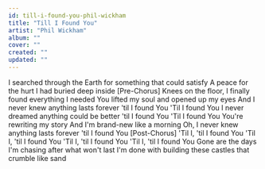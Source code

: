 ```yaml
---
id: till-i-found-you-phil-wickham
title: "Till I Found You"
artist: "Phil Wickham"
album: ""
cover: ""
created: ""
updated: ""
---
```


I searched through the Earth for something that could satisfy
A peace for the hurt I had buried deep inside
[Pre-Chorus]
Knees on the floor, I finally found everything I needed
You lifted my soul and opened up my eyes
And I never knew anything lasts forever 'til I found You
'Til I found You
I never dreamed anything could be better 'til I found You
'Til I found You
You're rewriting my story
And I'm brand-new like a morning
Oh, I never knew anything lasts forever 'til I found You
[Post-Chorus]
'Til I, 'til I found You
'Til I, 'til I found You
'Til I, 'til I found You
'Til I, 'til I found You
Gone are the days I'm chasing after what won't last
I'm done with building these castles that crumble like sand